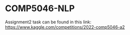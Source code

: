 # COMP5046-NLP

Assignment2 task can be found in this link: https://www.kaggle.com/competitions/2022-comp5046-a2

